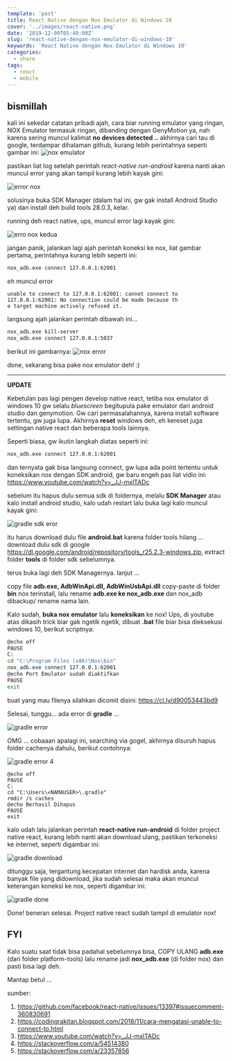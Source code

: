 ```yaml
---
template: 'post'
title: React Native dengan Nox Emulator di Windows 10
cover: '../images/react-native.png'
date: '2019-12-09T05:40:00Z'
slug: 'react-native-dengan-nox-emulator-di-windows-10'
keywords: 'React Native dengan Nox Emulator di Windows 10'
categories:
  - share
tags:
  - react
  - mobile
---
```


## bismillah

kali ini sekedar catatan pribadi ajah, cara biar running emulator yang ringan, NOX Emulator termasuk ringan, dibanding dengan GenyMotion ya, nah karena sering muncul kalimat **no devices detected ..** akhirnya cari tau di google, terdampar dihalaman github, kurang lebih perintahnya seperti gambar ini:
![nox emulator](../images/nox-emulator-run.png)

pastikan liat log setelah perintah _react-native run-android_ karena nanti akan muncul error yang akan tampil kurang lebih kayak gini:

![error nox](../images/error-nox-1.png)

solusinya buka SDK Manager (dalam hal ini, gw gak install Android Studio ya) dan install deh build tools 28.0.3, kelar.

running deh react native, ups, muncul error lagi kayak gini:

![erro nox kedua](../images/error-nox-2.png)

jangan panik, jalankan lagi ajah perintah koneksi ke nox, liat gambar pertama, perintahnya kurang lebih seperti ini:

```bash
nox_adb.exe connect 127.0.0.1:62001
```

eh muncul error

```script
unable to connect to 127.0.0.1:62001: cannot connect to 127.0.0.1:62001: No connection could be made because th
e target machine actively refused it.
```

langsung ajah jalankan perintah dibawah ini...

```bash
nox_adb.exe kill-server
nox_adb.exe connect 127.0.0.1:5037
```

berikut ini gambarnya:
![nox error](../images/nox-error.png)

done, sekarang bisa pake nox emulator deh! :)

---

**UPDATE**

Kebetulan pas lagi pengen develop native react, tetiba nox emulator di windows 10 gw selalu _bluescreen_ begitupula pake emulator dari android studio dan genymotion. Gw cari permasalahannya, karena install software tertentu, gw juga lupa. Akhirnya **reset** windows deh, eh kereset juga settingan native react dan beberapa tools lainnya.

Seperti biasa, gw ikutin langkah diatas seperti ini:

```bash
nox_adb.exe connect 127.0.0.1:62001
```

dan ternyata gak bisa langsung connect, gw lupa ada point tertentu untuk koneksikan nox dengan SDK android, gw baru engeh pas liat vidio ini: https://www.youtube.com/watch?v=_JJ-mxlTADc

sebelum itu hapus dulu semua sdk di foldernya, melalu **SDK Manager** atau kalo install android studio, kalo udah restart lalu buka lagi kalo muncul kayak gini:

![gradle sdk eror](../images/gradle-sdk.png)

itu harus download dulu file **android.bat** karena folder tools hilang ... download dulu sdk di google https://dl.google.com/android/repository/tools_r25.2.3-windows.zip, extract folder **tools** di folder sdk sebelumnya.

terus buka lagi deh SDK Managernya. lanjut ...

copy file **adb.exe, AdbWinApi.dll, AdbWinUsbApi.dll** copy-paste di folder **bin** nox terinstall, lalu rename **adb.exe ke nox_adb.exe** dan nox_adb dibackup/ rename nama lain.

Kalo sudah, **buka nox emulator** lalu **koneksikan** ke nox! Ups, di youtube atas dikasih trick biar gak ngetik ngetik, dibuat **.bat** file biar bisa dieksekusi windows 10, berikut scriptnya:

```bash
@echo off
PAUSE
C:
cd "C:\Program Files (x86)\Nox\bin"
nox_adb.exe connect 127.0.0.1:62001
@echo Port Emulator sudah diaktifkan
PAUSE
exit
```

buat yang mau filenya silahkan dicomit disini: https://cl.ly/d90053443bd9

Selesai, tunggu... ada error di **gradle** ...

![gradle error](../images/gradle.png)

OMG ... cobaaan apalagi ini, searching via gogel, akhirnya disuruh hapus folder cachenya dahulu, berikut contohnya:

![gradle error 4](../images/gradle4.png)

```
@echo off
PAUSE
C:
cd "C:\Users\<NAMAUSER>\.gradle"
rmdir /s caches
@echo Berhasil Dihapus
PAUSE
exit
```

kalo udah lalu jalankan perintah **react-native run-android** di folder project native react, kurang lebih nanti akan download ulang, pastikan terkoneksi ke internet, seperti digambar ini:

![gradle download](../images/gradle2.png)

ditunggu saja, tergantung kecepatan internet dan hardisk anda, karena banyak file yang didownload, jika sudah selesai maka akan muncul keterangan koneksi ke nox, seperti digambar ini:

![gradle done](../images/gradle3.png)

Done! beneran selesai. Project native react sudah tampil di emulator nox!

## FYI

Kalo suatu saat tidak bisa padahal sebelumnya bisa, COPY ULANG **adb.exe** (dari folder platform-tools) lalu rename jadi **nox_adb.exe** (di folder nox) dan pasti bisa lagi deh.

Mantap betul ...

sumber:

1. https://github.com/facebook/react-native/issues/13397#issuecomment-360830691
2. https://codingrakitan.blogspot.com/2018/11/cara-mengatasi-unable-to-connect-to.html
3. https://www.youtube.com/watch?v=_JJ-mxlTADc
4. https://stackoverflow.com/a/54514380
5. https://stackoverflow.com/a/23357856